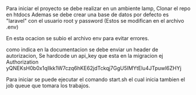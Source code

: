 
Para iniciar el proyecto se debe realizar en un ambiente lamp, Clonar el repo en htdocs 
Ademas se debe crear una base de datos por defecto es "laravel" con el usuario root y password (Estos se modifican en el archivo .env)

En esta ocacion se subio el archivo env para evitar errores. 

como indica en la documentacion se debe enviar un header de autorizacion, Se hardcode un api_key que esta en la migracion 
ej Authorization yQNEKsH0b0x1qllkk1W7czq6hKE62jdTckqj7GgU5IMYtElu4JTpuwl6ZHYj

Para iniciar se puede ejecutar el comando start.sh el cual inicia tambien el job queue que tomara los trabajos.